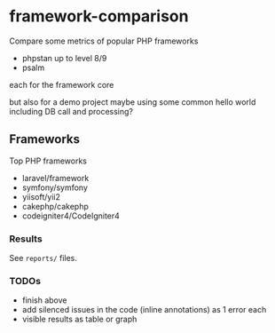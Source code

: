 # framework-comparison
Compare some metrics of popular PHP frameworks

- phpstan up to level 8/9
- psalm

each for the framework core

but also for a demo project maybe using some common hello world including DB call and processing?


## Frameworks
Top PHP frameworks

- laravel/framework
- symfony/symfony
- yiisoft/yii2
- cakephp/cakephp
- codeigniter4/CodeIgniter4

### Results
See `reports/` files.


### TODOs
- finish above
- add silenced issues in the code (inline annotations) as 1 error each
- visible results as table or graph
